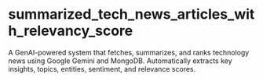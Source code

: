 # summarized_tech_news_articles_with_relevancy_score
A GenAI-powered system that fetches, summarizes, and ranks technology news using Google Gemini and MongoDB. Automatically extracts key insights, topics, entities, sentiment, and relevance scores.
